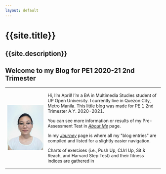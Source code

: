 ```yaml
---
layout: default
---
```

# {{site.title}}
{{site.description}}
---


## Welcome to my Blog for PE1 2020-21 2nd Trimester

<table>
  <tr>
    <td><img src="assets/img/white background w glasses_compressed--cropped-resized.png" alt="Profile Picture: Image of a girl in a ponytail, wearing pointy-rimmed eyeglasses" max-width="200"></td>
    <td>
      <p>Hi, I’m April! I’m a BA in Multimedia Studies student of UP Open University. I currently live in Quezon City, Metro Manila. This little blog was made for PE 1 2nd Trimester A.Y. 2020-2021.</p>
      <p>You can see more information or results of my Pre-Assessment Test in <a href="https://aprilrpil.github.io/finding-fit.github.io/about"><i>About Me</i></a> page.</p>
      <p>In my <a href="https://aprilrpil.github.io/finding-fit.github.io/journey"><i>Journey</i></a> page is where all my "blog entries" are compiled and listed for a slightly easier navigation.</p>
      <p>Charts of exercises (i.e., Push Up, CUrl Up, Sit & Reach, and Harvard Step Test) and their fitness indices are gathered in <a href="https://aprilrpil.github.io/finding-fit.github.io/references><i>Fitness Index Charts</i></a></p>
    </td>
  </tr>
</table>
